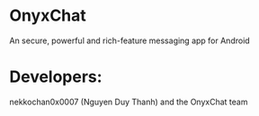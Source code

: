 # OnyxChat

An secure, powerful and rich-feature messaging app for Android

# Developers:

nekkochan0x0007 (Nguyen Duy Thanh) and the OnyxChat team